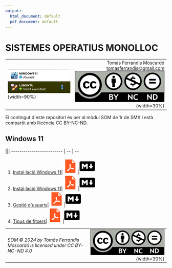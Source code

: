 ```yaml
---
output:
  html_document: default
  pdf_document: default
---
```

# SISTEMES OPERATIUS MONOLLOC
|||
|:---------|--:|
|![](recursos/som.png){width=90%}|Tomàs Ferrandis Moscardó<br>tomasferrandis@gmail.com <br> ![](recursos/CC_BY-NC-ND.png){width=30%}| |

El contingut d'este repositori és per al mòdul SOM de 1r de SMX i està compartit amb llicència CC BY-NC-ND.


## Windows 11
|||
------------------------- | -- | --
1. [Instal·lació Windows 11](manteniment/instalar.html)|[![](recursos/iconopdf.png)](manteniment/instalar.pdf)|[![](recursos/iconomd.png)](manteniment/instalar.md)
2. [Instal·lació Windows 11](manteniment/recuperar.html)|[![](recursos/iconopdf.png)](manteniment/recuperar.pdf)|[![](recursos/iconomd.png)](manteniment/recuperar.md)
3. [Gestió d'usuaris](gestions/gestions.html)|[![](recursos/iconopdf.png)](gestions/gestions.pdf)|[![](recursos/iconomd.png)](gestions/gestions.md)
4. [Tipus de fitxers](sf/tipusFitxers.html)|[![](recursos/iconopdf.png)](sf/tipusFitxers.pdf)|[![](recursos/iconomd.png)](sf/tipusFitxers.md)



|||
|:------|--:|
|*SOM © 2024 by Tomàs Ferrandis Moscardó is licensed under CC BY-NC-ND 4.0*|![](recursos/CC_BY-NC-ND.png){width=30%}|
